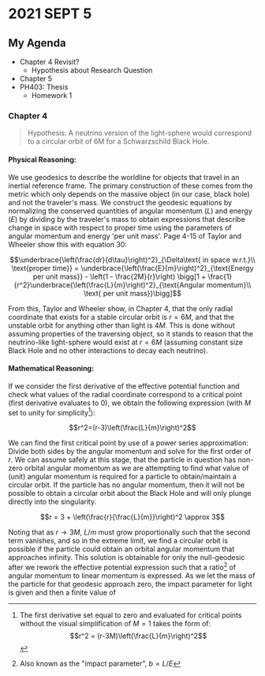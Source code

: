# 2021 SEPT 5


## My Agenda

- Chapter 4 Revisit?
  - Hypothesis about Research Question
- Chapter 5
- PH403: Thesis
  - Homework 1

### Chapter 4

> Hypothesis: A neutrino version of the light-sphere would correspond to a circular orbit of 6M for a Schwarzschild Black Hole.


#### Physical Reasoning:

We use geodesics to describe the worldline for objects that travel in an inertial reference frame. The primary construction of these comes from the metric which only depends on the massive object (in our case, black hole) and not the traveler's mass. We construct the geodesic equations by normalizing the conserved quantities of angular momentum ($L$) and energy ($E$) by dividing by the traveler's mass to obtain expressions that describe change in space with respect to proper time using the parameters of angular momentum and energy 'per unit mass'. Page 4-15 of Taylor and Wheeler show this with equation 30:

$$\underbrace{\left(\frac{dr}{d\tau}\right)^2}_{\Delta\text{ in space w.r.t.}\\ \text{proper time}} = \underbrace{\left(\frac{E}{m}\right)^2}_{\text{Energy per unit mass}} - \left(1 - \frac{2M}{r}\right) \bigg[1 + \frac{1}{r^2}\underbrace{\left(\frac{L}{m}\right)^2}_{\text{Angular momentum}\\ \text{ per unit mass}}\bigg]$$

From this, Taylor and Wheeler show, in Chapter 4, that the only radial coordinate that exists for a stable circular orbit is $r=6M$, and that the unstable orbit for anything other than light is $4M$. This is done without assuming properties of the traversing object, so it stands to reason that the neutrino-like light-sphere would exist at $r=6M$ (assuming constant size Black Hole and no other interactions to decay each neutrino).

#### Mathematical Reasoning:

If we consider the first derivative of the effective potential function and check what values of the radial coordinate correspond to a critical point (first derivative evaluates to 0), we obtain the following expression (with $M$ set to unity for simplicity[^1]):

[^1]: The first derivative set equal to zero and evaluated for critical points without the visual simplification of $M=1$ takes the form of: $$r^2 = (r-3M)\left(\frac{L}{m}\right)^2$$


$$r^2=(r-3)\left(\frac{L}{m}\right)^2$$

We can find the first critical point by use of a power series approximation: Divide both sides by the angular momentum and solve for the first order of $r$. We can assume safely at this stage, that the particle in question has non-zero orbital angular momentum as we are attempting to find what value of (unit) angular momentum is required for a particle to obtain/maintain a circular orbit. If the particle has no angular momentum, then it will not be possible to obtain a circular orbit about the Black Hole and will only plunge directly into the singularity.

$$r = 3 + \left(\frac{r}{\frac{L}{m}}\right)^2 \approx 3$$

Noting that as $r\rightarrow 3M$, $L/m$ must grow proportionally such that the second term vanishes, and so in the extreme limit, we find a circular orbit is possible if the particle could obtain an orbital angular momentum that approaches infinity. This solution is obtainable for only the null-geodesic after we rework the effective potential expression such that a ratio[^2] of angular momentum to linear momentum is expressed. As we let the mass of the particle for that geodesic approach zero, the impact parameter for light is given and then a finite value of

[^2]: Also known as the "impact parameter", $b=L/E$
